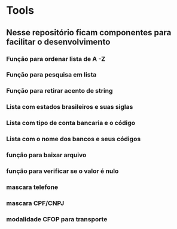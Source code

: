 # Tools
## Nesse repositório ficam componentes para facilitar o desenvolvimento

### Função para ordenar lista de A -Z
### Função para pesquisa em lista
### Função para retirar acento de string
### Lista com estados brasileiros e suas siglas
### Lista com tipo de conta bancaria e o código
### Lista com o nome dos bancos e seus códigos
### função para baixar arquivo
### função para verificar se o valor é nulo 
### mascara telefone
### mascara CPF/CNPJ
### modalidade CFOP para transporte
